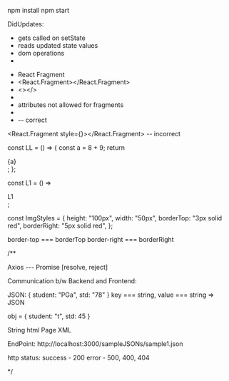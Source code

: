 npm install
npm start

DidUpdates:

- gets called on setState
- reads updated state values
- dom operations
- 


 * React Fragment
 * <React.Fragment></React.Fragment>
 * <></>
 * 
 * attributes not allowed for fragments
 *
 *  <div style={}></div> -- correct
  <React.Fragment style={}></React.Fragment> -- incorrect
 

const LL = () => {
  const a = 8 + 9;
  return <div>{a}</div>;
};

const L1 = () => <div>L1</div>;


const ImgStyles = {
  height: "100px",
  width: "50px",
  borderTop: "3px solid red",
  borderRight: "5px solid red",
};

border-top === borderTop
border-right === borderRight

/**

Axios --- Promise [resolve, reject]

Communication b/w Backend and Frontend:

JSON: {
    student: "PGa",
    std: "78"
}
key === string, value === string => JSON

obj = {
    student: "t",
    std: 45
}

String
html Page
XML

EndPoint: http://localhost:3000/sampleJSONs/sample1.json

http status:
success - 200
error - 500, 400, 404

*/
